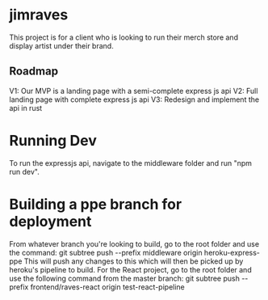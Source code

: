 # jimraves
This project is for a client who is looking to run their merch store and display artist under their brand.

## Roadmap
V1: Our MVP is a landing page with a semi-complete express js api
V2: Full landing page with complete express js api
V3: Redesign and implement the api in rust
# Running Dev
To run the expressjs api, navigate to the middleware folder and run "npm run dev".
# Building a ppe branch for deployment
From whatever branch you're looking to build, go to the root folder and use the command:
git subtree push --prefix middleware origin heroku-express-ppe
This will push any changes to this which will then be picked up by heroku's pipeline to build.
For the React project, go to the root folder and use the following command from the master branch: 
git subtree push --prefix frontend/raves-react origin test-react-pipeline
